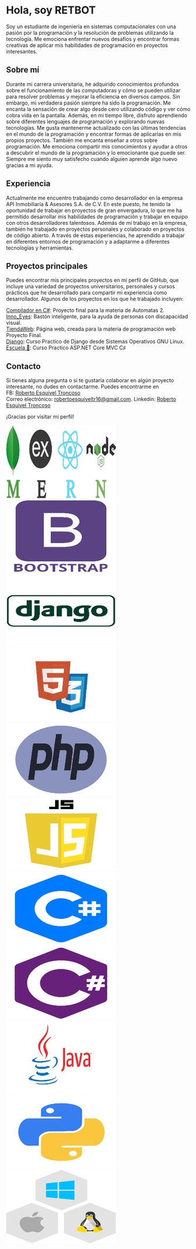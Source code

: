 # Hola, soy RETBOT
Soy un estudiante de ingeniería en sistemas computacionales con una pasión por la programación y la resolución de problemas utilizando la tecnología. Me emociona enfrentar nuevos desafíos y encontrar formas creativas de aplicar mis habilidades de programación en proyectos interesantes.

## Sobre mí
Durante mi carrera universitaria, he adquirido conocimientos profundos sobre el funcionamiento de las computadoras y cómo se pueden utilizar para resolver problemas y mejorar la eficiencia en diversos campos. Sin embargo, mi verdadera pasión siempre ha sido la programación. Me encanta la sensación de crear algo desde cero utilizando código y ver cómo cobra vida en la pantalla.
Además, en mi tiempo libre, disfruto aprendiendo sobre diferentes lenguajes de programación y explorando nuevas tecnologías. Me gusta mantenerme actualizado con las últimas tendencias en el mundo de la programación y encontrar formas de aplicarlas en mis propios proyectos.
También me encanta enseñar a otros sobre programación. Me emociona compartir mis conocimientos y ayudar a otros a descubrir el mundo de la programación y lo emocionante que puede ser. Siempre me siento muy satisfecho cuando alguien aprende algo nuevo gracias a mi ayuda.

## Experiencia
Actualmente me encuentro trabajando como desarrollador en la empresa API Inmobiliaría & Asesores S.A. de C.V. En este puesto, he tenido la oportunidad de trabajar en proyectos de gran envergadura, lo que me ha permitido desarrollar mis habilidades de programación y trabajar en equipo con otros desarrolladores talentosos.
Además de mi trabajo en la empresa, también he trabajado en proyectos personales y colaborado en proyectos de código abierto. A través de estas experiencias, he aprendido a trabajar en diferentes entornos de programación y a adaptarme a diferentes tecnologías y herramientas.

## Proyectos principales
Puedes encontrar mis principales proyectos en mi perfil de GitHub, que incluye una variedad de proyectos universitarios, personales y cursos prácticos que he desarrollado para compartir mi experiencia como desarrollador. Algunos de los proyectos en los que he trabajado incluyen:

[Compilador en C#](https://github.com/RETBOT/Compilador): Proyecto final para la materia de Automatas 2. <br>
[Inno_Eyes](https://github.com/RETBOT/Inno_Eyes): Bastón inteligente, para la ayuda de personas con discapacidad visual. <br>
[TiendaWeb](https://github.com/RETBOT/TiendaWebJS): Página web, creada para la materia de programación web Proyecto Final. <br>
[Django](https://github.com/RETBOT/Django-X-Linux): Curso Practico de Django desde Sistemas Operativos GNU Linux. <br>
[Escuela 🏫](https://github.com/RETBOT/Escuela):  Curso Practico ASP.NET Core MVC C♯ 


## Contacto
Si tienes alguna pregunta o si te gustaría colaborar en algún proyecto interesante, no dudes en contactarme. Puedes encontrarme en <br>
FB: <a href="https://www.facebook.com/robertoesquiveltroncoso">Roberto Esquivel Troncoso</a><br>
Correo electrónico: robertoesquiveltr16@gmail.com.
Linkedin: <a href="https://www.linkedin.com/in/roberto-esquivel-troncoso/">Roberto Esquivel Troncoso</a><br>

¡Gracias por visitar mi perfil!

<img src="https://github.com/RETBOT/RETBOT/blob/main/Imgs/MERN.png" alt="img" width="300" height="200"><img src="https://github.com/RETBOT/RETBOT/blob/main/Imgs/bootstrap.png" alt="img" width="300" height="200"> <img src="https://github.com/RETBOT/RETBOT/blob/main/Imgs/django.png" alt="img" width="300" height="200">
<img src="https://github.com/RETBOT/RETBOT/blob/main/Imgs/html5-css3.png" alt="img" width="300" height="200"><img src="https://github.com/RETBOT/RETBOT/blob/main/Imgs/php.png" alt="img" width="300" height="200"><img src="https://github.com/RETBOT/RETBOT/blob/main/Imgs/javascript.png" alt="img" width="300" height="200">
<img src="https://github.com/RETBOT/RETBOT/blob/main/Imgs/c%2B%2B.png" alt="img" width="300" height="200"><img src="https://github.com/RETBOT/RETBOT/blob/main/Imgs/csharp.png" alt="img" width="300" height="200"> <img src="https://github.com/RETBOT/RETBOT/blob/main/Imgs/java.png" alt="img" width="300" height="200">
<img src="https://github.com/RETBOT/RETBOT/blob/main/Imgs/python.png" alt="img" width="300" height="200"><img src="https://github.com/RETBOT/RETBOT/blob/main/Imgs/linux-macos-windows.png" alt="img" width="300" height="200">
